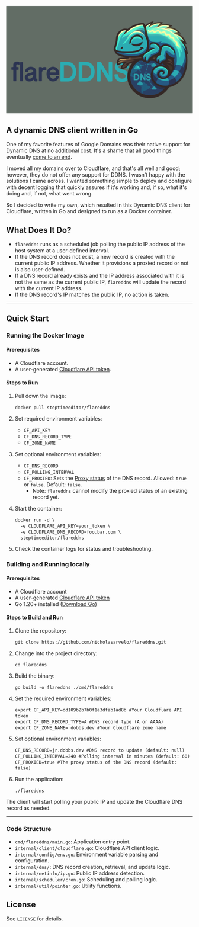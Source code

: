 ![flareDDNS Logo](https://raw.githubusercontent.com/nicholasarvelo/flareddns/main/.assets/logo.png)

## A dynamic DNS client written in Go

One of my favorite features of Google Domains was their native support for Dynamic DNS at no additional cost. It's a shame that all good things eventually [come to an end](https://www.theverge.com/2023/6/16/23763340/google-domains-sunset-sell-squarespace).

I moved all my domains over to Cloudflare, and that's all well and good; however, they do not offer any support for DDNS. I wasn't happy with the solutions I came across. I wanted something simple to deploy and configure with decent logging that quickly assures if it's working and, if so, what it's doing and, if not, what went wrong.

So I decided to write my own, which resulted in this Dynamic DNS client for Cloudflare, written in Go and designed to run as a Docker container.

## What Does It Do?

* `flareddns` runs as a scheduled job polling the public IP address of the host system at a user-defined interval.
* If the DNS record does not exist, a new record is created with the current public IP address. Whether it provisions a proxied record or not is also user-defined.
* If a DNS record already exists and the IP address associated with it is not the same as the current public IP, `flareddns` will update the record with the current IP address.
* If the DNS record's IP matches the public IP, no action is taken.

---

## Quick Start

### Running the Docker Image

#### Prerequisites

* A Cloudflare account.
* A user-generated [Cloudflare API token](https://developers.cloudflare.com/fundamentals/api/get-started/create-token/).

#### Steps to Run

1. Pull down the image:
    ```shell
    docker pull steptimeeditor/flareddns
    ```
2. Set required environment variables:
    * `CF_API_KEY`
    * `CF_DNS_RECORD_TYPE`
    * `CF_ZONE_NAME`

3. Set optional environment variables:
    * `CF_DNS_RECORD`
    * `CF_POLLING_INTERVAL`
    * `CF_PROXIED`: Sets the [Proxy status](https://developers.cloudflare.com/dns/manage-dns-records/reference/proxied-dns-records/) of the DNS record. Allowed: `true` or `false`. Default: `false`.
      * Note: `flareddns` cannot modify the proxied status of an existing record yet.

4. Start the container:
    ```shell
    docker run -d \
      -e CLOUDFLARE_API_KEY=your_token \
      -e CLOUDFLARE_DNS_RECORD=foo.bar.com \
      steptimeeditor/flareddns
    ```

5. Check the container logs for status and troubleshooting.


### Building and Running locally

#### Prerequisites

* A Cloudflare account
* A user-generated [Cloudflare API token](https://developers.cloudflare.com/fundamentals/api/get-started/create-token/)
* Go 1.20+ installed ([Download Go](https://golang.org/dl/))

#### Steps to Build and Run

1. Clone the repository:
    ```shell
    git clone https://github.com/nicholasarvelo/flareddns.git
   ```
2. Change into the project directory:
    ```shell
    cd flareddns
    ```
3. Build the binary:
    ```shell
    go build -o flareddns ./cmd/flareddns
   ```
4. Set the required environment variables:
    ```shell
    export CF_API_KEY=dd109b2b7b0f1a3dfab1ad8b #Your Cloudflare API token
    export CF_DNS_RECORD_TYPE=A #DNS record type (A or AAAA)
    export CF_ZONE_NAME= dobbs.dev #Your Cloudflare zone name
    ```
5. Set optional environment variables:
    ```shell
   CF_DNS_RECORD=jr.dobbs.dev #DNS record to update (default: null)
   CF_POLLING_INTERVAL=240 #Polling interval in minutes (default: 60)
   CF_PROXIED=true #The proxy status of the DNS record (default: false)
   ```
6. Run the application:
    ```shell
    ./flareddns
    ```
The client will start polling your public IP and update the Cloudflare DNS record as needed.

---

### Code Structure

- `cmd/flareddns/main.go`: Application entry point.
- `internal/client/cloudflare.go`: Cloudflare API client logic.
- `internal/config/env.go`: Environment variable parsing and configuration.
- `internal/dns/`: DNS record creation, retrieval, and update logic.
- `internal/netinfo/ip.go`: Public IP address detection.
- `internal/scheduler/cron.go`: Scheduling and polling logic.
- `internal/util/pointer.go`: Utility functions.

## License

See `LICENSE` for details.
